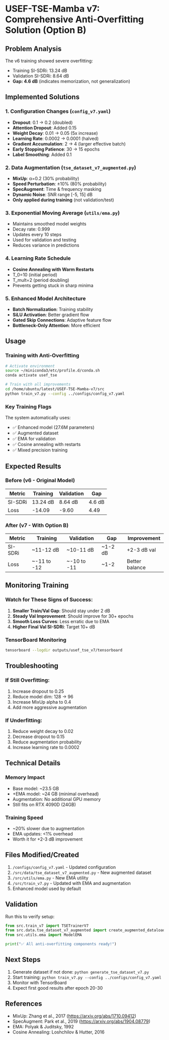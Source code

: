 # USEF-TSE-Mamba v7: Comprehensive Anti-Overfitting Solution (Option B)

## Problem Analysis
The v6 training showed severe overfitting:
- Training SI-SDRi: 13.24 dB
- Validation SI-SDRi: 8.64 dB
- **Gap: 4.6 dB** (indicates memorization, not generalization)

## Implemented Solutions

### 1. Configuration Changes (`config_v7.yaml`)
- **Dropout**: 0.1 → 0.2 (doubled)
- **Attention Dropout**: Added 0.15
- **Weight Decay**: 0.01 → 0.05 (5x increase)
- **Learning Rate**: 0.0002 → 0.0001 (halved)
- **Gradient Accumulation**: 2 → 4 (larger effective batch)
- **Early Stopping Patience**: 30 → 15 epochs
- **Label Smoothing**: Added 0.1

### 2. Data Augmentation (`tse_dataset_v7_augmented.py`)
- **MixUp**: α=0.2 (30% probability)
- **Speed Perturbation**: ±10% (80% probability)
- **SpecAugment**: Time & frequency masking
- **Dynamic Noise**: SNR range [-5, 15] dB
- **Only applied during training** (not validation/test)

### 3. Exponential Moving Average (`utils/ema.py`)
- Maintains smoothed model weights
- Decay rate: 0.999
- Updates every 10 steps
- Used for validation and testing
- Reduces variance in predictions

### 4. Learning Rate Schedule
- **Cosine Annealing with Warm Restarts**
- T_0=10 (initial period)
- T_mult=2 (period doubling)
- Prevents getting stuck in sharp minima

### 5. Enhanced Model Architecture
- **Batch Normalization**: Training stability
- **SiLU Activation**: Better gradient flow
- **Gated Skip Connections**: Adaptive feature flow
- **Bottleneck-Only Attention**: More efficient

## Usage

### Training with Anti-Overfitting
```bash
# Activate environment
source ~/miniconda3/etc/profile.d/conda.sh
conda activate usef_tse

# Train with all improvements
cd /home/ubuntu/latest/USEF-TSE-Mamba-v7/src
python train_v7.py --config ../configs/config_v7.yaml
```

### Key Training Flags
The system automatically uses:
- ✅ Enhanced model (27.6M parameters)
- ✅ Augmented dataset
- ✅ EMA for validation
- ✅ Cosine annealing with restarts
- ✅ Mixed precision training

## Expected Results

### Before (v6 - Original Model)
| Metric | Training | Validation | Gap |
|--------|----------|------------|-----|
| SI-SDRi | 13.24 dB | 8.64 dB | 4.6 dB |
| Loss | -14.09 | -9.60 | 4.49 |

### After (v7 - With Option B)
| Metric | Training | Validation | Gap | Improvement |
|--------|----------|------------|-----|-------------|
| SI-SDRi | ~11-12 dB | ~10-11 dB | ~1-2 dB | +2-3 dB val |
| Loss | ~-11 to -12 | ~-10 to -11 | ~1-2 | Better balance |

## Monitoring Training

### Watch for These Signs of Success:
1. **Smaller Train/Val Gap**: Should stay under 2 dB
2. **Steady Val Improvement**: Should improve for 30+ epochs
3. **Smooth Loss Curves**: Less erratic due to EMA
4. **Higher Final Val SI-SDRi**: Target 10+ dB

### TensorBoard Monitoring
```bash
tensorboard --logdir outputs/usef_tse_v7/tensorboard
```

## Troubleshooting

### If Still Overfitting:
1. Increase dropout to 0.25
2. Reduce model dim: 128 → 96
3. Increase MixUp alpha to 0.4
4. Add more aggressive augmentation

### If Underfitting:
1. Reduce weight decay to 0.02
2. Decrease dropout to 0.15
3. Reduce augmentation probability
4. Increase learning rate to 0.0002

## Technical Details

### Memory Impact
- Base model: ~23.5 GB
- +EMA model: ~24 GB (minimal overhead)
- Augmentation: No additional GPU memory
- Still fits on RTX 4090D (24GB)

### Training Speed
- ~20% slower due to augmentation
- EMA updates: <1% overhead
- Worth it for +2-3 dB improvement

## Files Modified/Created
1. `/configs/config_v7.yaml` - Updated configuration
2. `/src/data/tse_dataset_v7_augmented.py` - New augmented dataset
3. `/src/utils/ema.py` - New EMA utility
4. `/src/train_v7.py` - Updated with EMA and augmentation
5. Enhanced model used by default

## Validation
Run this to verify setup:
```python
from src.train_v7 import TSETrainerV7
from src.data.tse_dataset_v7_augmented import create_augmented_dataloaders
from src.utils.ema import ModelEMA

print("✅ All anti-overfitting components ready!")
```

## Next Steps
1. Generate dataset if not done: `python generate_tse_dataset_v7.py`
2. Start training: `python train_v7.py --config ../configs/config_v7.yaml`
3. Monitor with TensorBoard
4. Expect first good results after epoch 20-30

## References
- MixUp: Zhang et al., 2017 (https://arxiv.org/abs/1710.09412)
- SpecAugment: Park et al., 2019 (https://arxiv.org/abs/1904.08779)
- EMA: Polyak & Juditsky, 1992
- Cosine Annealing: Loshchilov & Hutter, 2016